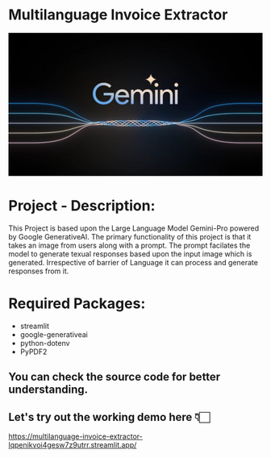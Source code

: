 # Multilanguage Invoice Extractor

![Alt text](image.png)

# Project - Description:

<p>This Project is based upon the Large Language Model Gemini-Pro powered by Google GenerativeAI. The primary functionality of this project is that it takes an image from users along with a prompt. The prompt facilates the model to generate texual responses based upon the input image which is generated. Irrespective of barrier of Language it can process and generate responses from it.</p> 


# Required Packages:
- streamlit
- google-generativeai
- python-dotenv
- PyPDF2


## You can check the source code for better understanding.

## Let's try out the working demo here 👇🏻
https://multilanguage-invoice-extractor-lqpenikvoi4gesw7z9utrr.streamlit.app/